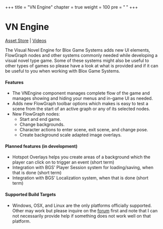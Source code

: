 +++
title = "VN Engine"
chapter = true
weight = 100
pre = "<b> </b>"
+++

# VN Engine

[<i class="fa fa-cart-arrow-down" aria-hidden="true"></i> Asset Store](https://assetstore.unity.com/publishers/380) | 
[<i class="fa fa-youtube" aria-hidden="true"></i> Videos](https://www.youtube.com/playlist?list=PLuaBtUXEKcdK9UtD8rx3tYMfLzPRawwOV)

The Visual Novel Engine for Blox Game Systems adds new UI elements, FlowGraph nodes and other systems commonly needed while developing a visual novel type game. Some of these systems might also be useful to other types of games so please have a look at what is provided and if it can be useful to you when working with Blox Game Systems.

#### Features

- The VNEngine component manages complete flow of the game and manages showing and hiding your menus and in-game UI as needed.
- Adds new FlowGraph toolbar options which makes is easy to test a scene from the start of an active graph or any of its selected nodes.
- New FlowGraph nodes:
	+ Start and end game.
	+ Change backgrounds.
	+ Character actions to enter scene, exit scene, and change pose.
	+ Create background scale adapted image overlays.

#### Planned features (in development)

- Hotspot Overlays helps you create areas of a background which the player can click on to trigger an event (short term)
- Integration with BGS' Player Session system for loading/saving, when that is done (short term)
- Integration with BGS' Localization system, when that is done (short term)

#### Supported Build Targets

- Windows, OSX, and Linux are the only platforms officially supported. Other may work but please inquire on the [forum](http://forum.plyoung.com/) first and note that I can not necessarily provide help if something does not work well on that platform.
